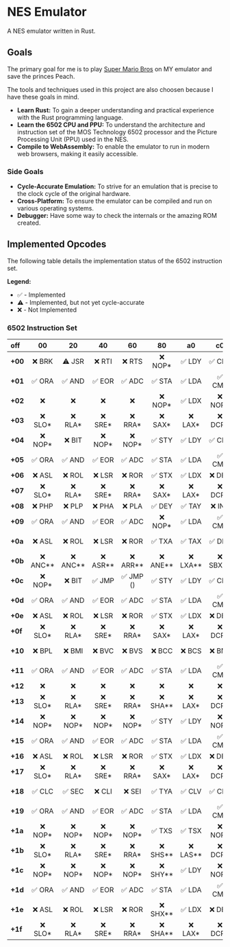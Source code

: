 # NES Emulator  

A NES emulator written in Rust.

## Goals

The primary goal for me is to play [Super Mario Bros](https://en.wikipedia.org/wiki/Super_Mario_Bros.) on MY emulator and save the princes Peach. 

The tools and techniques used in this project are also choosen because I have these goals in mind. 

-   **Learn Rust:** To gain a deeper understanding and practical experience with the Rust programming language.
-   **Learn the 6502 CPU and PPU:** To understand the architecture and instruction set of the MOS Technology 6502 processor and the Picture Processing Unit (PPU) used in the NES.
-   **Compile to WebAssembly:** To enable the emulator to run in modern web browsers, making it easily accessible.

### Side Goals

-   **Cycle-Accurate Emulation:** To strive for an emulation that is precise to the clock cycle of the original hardware.
-   **Cross-Platform:** To ensure the emulator can be compiled and run on various operating systems.
-   **Debugger:** Have some way to check the internals or the amazing ROM created.

## Implemented Opcodes

The following table details the implementation status of the 6502 instruction set.

**Legend:**

* ✅ - Implemented
* ⚠️ - Implemented, but not yet cycle-accurate
* ❌ - Not Implemented

### 6502 Instruction Set

| off | 00 | 20 | 40 | 60 | 80 | a0 | c0 | e0 | Addressing Mode |
| :--- | :---: | :---: | :---: | :---: | :---: | :---: | :---: | :---: | :--- |
| **+00** | ❌ BRK | ⚠️ JSR | ❌ RTI | ❌ RTS | ❌ NOP* | ✅ LDY | ✅ CPY | ✅ CPX | Implied/Immediate |
| **+01** | ✅ ORA | ✅ AND | ✅ EOR | ✅ ADC | ✅ STA | ✅ LDA | ✅ CMP | ✅ SBC | (Indirect,X) |
| **+02** | ❌  | ❌  | ❌  | ❌  | ❌ NOP* | ✅ LDX | ❌ NOP* | ❌ NOP* | ?/Immediate |
| **+03** | ❌ SLO* | ❌ RLA* | ❌ SRE* | ❌ RRA* | ❌ SAX* | ❌ LAX* | ❌ DCP* | ❌ ISB* | (Indirect,X) |
| **+04** | ❌ NOP* | ❌ BIT | ❌ NOP* | ❌ NOP* | ✅ STY | ✅ LDY | ✅ CPY | ✅ CPX | Zero Page |
| **+05** | ✅ ORA | ✅ AND | ✅ EOR | ✅ ADC | ✅ STA | ✅ LDA | ✅ CMP | ✅ SBC | Zero Page |
| **+06** | ❌ ASL | ❌ ROL | ❌ LSR | ❌ ROR | ✅ STX | ✅ LDX | ❌ DEC | ❌ INC | Zero Page |
| **+07** | ❌ SLO* | ❌ RLA* | ❌ SRE* | ❌ RRA* | ❌ SAX* | ❌ LAX* | ❌ DCP* | ❌ ISB* | Zero Page |
| **+08** | ❌ PHP | ❌ PLP | ❌ PHA | ❌ PLA | ✅ DEY | ✅ TAY | ❌ INY | ❌ INX | Implied |
| **+09** | ✅ ORA | ✅ AND | ✅ EOR | ✅ ADC | ❌ NOP* | ✅ LDA | ✅ CMP | ✅ SBC | Immediate |
| **+0a** | ❌ ASL | ❌ ROL | ❌ LSR | ❌ ROR | ✅ TXA | ✅ TAX | ✅ DEX | ❌ NOP | Accumulator/Implied |
| **+0b** | ❌ ANC** | ❌ ANC** | ❌ ASR** | ❌ ARR** | ❌ ANE** | ❌ LXA** | ❌ SBX** | ❌ SBC* | Immediate |
| **+0c** | ❌ NOP* | ❌ BIT | ✅ JMP | ✅ JMP () | ✅ STY | ✅ LDY | ✅ CPY | ✅ CPX | Absolute |
| **+0d** | ✅ ORA | ✅ AND | ✅ EOR | ✅ ADC | ✅ STA | ✅ LDA | ✅ CMP | ✅ SBC | Absolute |
| **+0e** | ❌ ASL | ❌ ROL | ❌ LSR | ❌ ROR | ✅ STX | ✅ LDX | ❌ DEC | ❌ INC | Absolute |
| **+0f** | ❌ SLO* | ❌ RLA* | ❌ SRE* | ❌ RRA* | ❌ SAX* | ❌ LAX* | ❌ DCP* | ❌ ISB* | Absolute |
| **+10** | ❌ BPL | ❌ BMI | ❌ BVC | ❌ BVS | ❌ BCC | ❌ BCS | ❌ BNE | ❌ BEQ | Relative |
| **+11** | ✅ ORA | ✅ AND | ✅ EOR | ✅ ADC | ✅ STA | ✅ LDA | ✅ CMP | ✅ SBC | (Indirect),Y |
| **+12** | ❌  | ❌  | ❌  | ❌  | ❌  | ❌  | ❌  | ❌  | ? |
| **+13** | ❌ SLO* | ❌ RLA* | ❌ SRE* | ❌ RRA* | ❌ SHA** | ❌ LAX* | ❌ DCP* | ❌ ISB* | (Indirect),Y |
| **+14** | ❌ NOP* | ❌ NOP* | ❌ NOP* | ❌ NOP* | ✅ STY | ✅ LDY | ❌ NOP* | ❌ NOP* | Zero Page,X |
| **+15** | ✅ ORA | ✅ AND | ✅ EOR | ✅ ADC | ✅ STA | ✅ LDA | ✅ CMP | ✅ SBC | Zero Page,X |
| **+16** | ❌ ASL | ❌ ROL | ❌ LSR | ❌ ROR | ✅ STX | ✅ LDX | ❌ DEC | ❌ INC | Zero Page,X |
| **+17** | ❌ SLO* | ❌ RLA* | ❌ SRE* | ❌ RRA* | ❌ SAX* | ❌ LAX* | ❌ DCP* | ❌ ISB* | Zero Page,X |
| **+18** | ✅ CLC | ✅ SEC | ❌ CLI | ❌ SEI | ✅ TYA | ✅ CLV | ✅ CLD | ✅ SED | Implied |
| **+19** | ✅ ORA | ✅ AND | ✅ EOR | ✅ ADC | ✅ STA | ✅ LDA | ✅ CMP | ✅ SBC | Absolute,Y |
| **+1a** | ❌ NOP* | ❌ NOP* | ❌ NOP* | ❌ NOP* | ✅ TXS | ✅ TSX | ❌ NOP* | ❌ NOP* | Implied |
| **+1b** | ❌ SLO* | ❌ RLA* | ❌ SRE* | ❌ RRA* | ❌ SHS** | ❌ LAS** | ❌ DCP* | ❌ ISB* | Absolute,Y |
| **+1c** | ❌ NOP* | ❌ NOP* | ❌ NOP* | ❌ NOP* | ❌ SHY** | ✅ LDY | ❌ NOP* | ❌ NOP* | Absolute,X |
| **+1d** | ✅ ORA | ✅ AND | ✅ EOR | ✅ ADC | ✅ STA | ✅ LDA | ✅ CMP | ✅ SBC | Absolute,X |
| **+1e** | ❌ ASL | ❌ ROL | ❌ LSR | ❌ ROR | ❌ SHX** | ✅ LDX | ❌ DEC | ❌ INC | Absolute,X |
| **+1f** | ❌ SLO* | ❌ RLA* | ❌ SRE* | ❌ RRA* | ❌ SHA** | ❌ LAX* | ❌ DCP* | ❌ ISB* | Absolute,X |
